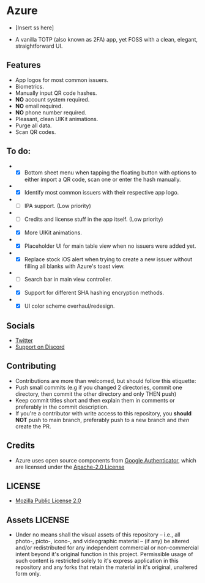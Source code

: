 # Azure

* [Insert ss here]

* A vanilla TOTP (also known as 2FA) app, yet FOSS with a clean, elegant, straightforward UI.

## Features

* App logos for most common issuers.
* Biometrics.
* Manually input QR code hashes.
* **NO** account system required.
* **NO** email required.
* **NO** phone number required.
* Pleasant, clean UIKit animations.
* Purge all data.
* Scan QR codes.

## To do:

* - [x] Bottom sheet menu when tapping the floating button with options to either import a QR code, scan one or enter the hash manually.
* - [x] Identify most common issuers with their respective app logo.
* - [ ] IPA support. (Low priority)
* - [ ] Credits and license stuff in the app itself. (Low priority)
* - [x] More UIKit animations.
* - [x] Placeholder UI for main table view when no issuers were added yet.
* - [x] Replace stock iOS alert when trying to create a new issuer without filling all blanks with Azure's toast view.
* - [ ] Search bar in main view controller.
* - [x] Support for different SHA hashing encryption methods.
* - [x] UI color scheme overhaul/redesign.

## Socials

* [Twitter](https://twitter.com/Lukii120)
* [Support on Discord](https://discord.gg/MPtS6WXbGq)

## Contributing

* Contributions are more than welcomed, but should follow this etiquette:
* Push small commits (e.g if you changed 2 directories, commit one directory, then commit the other directory and only THEN push)
* Keep commit titles short and then explain them in comments or preferably in the commit description.
* If you're a contributor with write access to this repository, you **should NOT** push to main branch, preferably push to a new branch and *then* create the PR.

## Credits

* Azure uses open source components from [Google Authenticator](https://github.com/google/google-authenticator/tree/master/mobile/ios), which are licensed under the [Apache-2.0 License](https://www.apache.org/licenses/LICENSE-2.0)

## LICENSE

* [Mozilla Public License 2.0](https://www.mozilla.org/en-US/MPL/2.0/)

## Assets LICENSE

* Under no means shall the visual assets of this repository – i.e., all photo-, picto-, icono-, and videographic material – (if any) be altered and/or redistributed for any independent commercial or non-commercial intent beyond it's original function in this project. Permissible usage of such content is restricted solely to it's express application in this repository and any forks that retain the material in it's original, unaltered form only.

